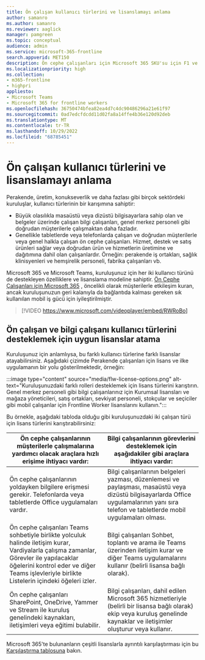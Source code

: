 ```yaml
---
title: Ön çalışan kullanıcı türlerini ve lisanslamayı anlama
author: samanro
ms.author: samanro
ms.reviewer: aaglick
manager: pamgreen
ms.topic: conceptual
audience: admin
ms.service: microsoft-365-frontline
search.appverid: MET150
description: Ön cephe çalışanları için Microsoft 365 SKU'su için F1 ve F3 lisansları ve bunların neler içerdiği hakkında bilgi edinin.
ms.localizationpriority: high
ms.collection:
- m365-frontline
- highpri
appliesto:
- Microsoft Teams
- Microsoft 365 for frontline workers
ms.openlocfilehash: 36750474bfea82ea4d7c4dc90486296a21e61f97
ms.sourcegitcommit: 0ad7edcfdcdd11d02fa8a14ffe4b36e120d92deb
ms.translationtype: MT
ms.contentlocale: tr-TR
ms.lasthandoff: 10/29/2022
ms.locfileid: "68785451"
---
```

# <a name="understand-frontline-worker-user-types-and-licensing"></a>Ön çalışan kullanıcı türlerini ve lisanslamayı anlama

Perakende, üretim, konukseverlik ve daha fazlası gibi birçok sektördeki kuruluşlar, kullanıcı türlerinin bir karışımına sahiptir:

- Büyük olasılıkla masaüstü veya dizüstü bilgisayarlara sahip olan ve belgeler üzerinde çalışan bilgi çalışanları, genel merkez personeli gibi doğrudan müşterilerle çalışmaktan daha fazladır.
- Genellikle tabletlerde veya telefonlarda çalışan ve doğrudan müşterilerle veya genel halkla çalışan ön cephe çalışanları. Hizmet, destek ve satış ürünleri sağlar veya doğrudan ürün ve hizmetlerin üretimine ve dağıtımına dahil olan çalışanlardır. Örneğin: perakende iş ortakları, sağlık klinisyenleri ve hemşirelik personeli, fabrika çalışanları vb.

Microsoft 365 ve Microsoft Teams, kuruluşunuz için her iki kullanıcı türünü de destekleyen özelliklere ve lisanslama modeline sahiptir. [Ön Cephe Çalışanları için Microsoft 365](https://www.microsoft.com/microsoft-365/enterprise/frontline) , öncelikli olarak müşterilerle etkileşim kuran, ancak kuruluşunuzun geri kalanıyla da bağlantıda kalması gereken sık kullanılan mobil iş gücü için iyileştirilmiştir.

> [!VIDEO https://www.microsoft.com/videoplayer/embed/RWRoBo]

## <a name="assign-appropriate-licenses-to-support-frontline-worker-and-information-worker-user-types"></a>Ön çalışan ve bilgi çalışanı kullanıcı türlerini desteklemek için uygun lisanslar atama

Kuruluşunuz için anlamlıysa, bu farklı kullanıcı türlerine farklı lisanslar atayabilirsiniz. Aşağıdaki çizimde Perakende çalışanları için lisans ve ilke uygulamanın bir yolu gösterilmektedir, örneğin:

:::image type="content" source="media/flw-license-options.png" alt-text="Kuruluşunuzdaki farklı rolleri desteklemek için lisans türlerini karıştırın. Genel merkez personeli gibi bilgi çalışanlarınız için Kurumsal lisansları ve mağaza yöneticileri, satış ortakları, sevkiyat personeli, stokçular ve seçiciler gibi mobil çalışanlar için Frontline Worker lisanslarını kullanın.":::

Bu örnekle, aşağıdaki tabloda olduğu gibi kuruluşunuzdaki iki çalışan türü için lisans türlerini karıştırabilirsiniz:

| Ön cephe çalışanlarının müşterilerle çalışmalarına yardımcı olacak araçlara hızlı erişime ihtiyacı vardır: | Bilgi çalışanlarının görevlerini desteklemek için aşağıdakiler gibi araçlara ihtiyacı vardır: |
| ----- | ----- |
| Ön cephe çalışanlarının yoldayken bilgilere erişmesi gerekir. Telefonlarda veya tabletlerde Office uygulamaları vardır. | Bilgi çalışanlarının belgeleri yazması, düzenlemesi ve paylaşması, masaüstü veya dizüstü bilgisayarlarda Office uygulamalarının yanı sıra telefon ve tabletlerde mobil uygulamaları olması. |
| Ön cephe çalışanları Teams sohbetiyle birlikte yolculuk halinde iletişim kurar, Vardiyalarla çalışma zamanlar, Görevler ile yapılacaklar öğelerini kontrol eder ve diğer Teams işlevleriyle birlikte Listelerin içindeki öğeleri izler.  | Bilgi çalışanları Sohbet, toplantı ve arama ile Teams üzerinden iletişim kurar ve diğer Teams uygulamalarını kullanır (belirli lisansa bağlı olarak). |
| Ön cephe çalışanları SharePoint, OneDrive, Yammer ve Stream ile kuruluş genelindeki kaynakları, iletişimleri veya eğitimi bulabilir. | Bilgi çalışanları, dahil edilen Microsoft 365 hizmetleriyle (belirli bir lisansa bağlı olarak) ekip veya kuruluş genelinde kaynaklar ve iletişimler oluşturur veya kullanır. |

Microsoft 365'te bulunanların çeşitli lisanslarla ayrıntılı karşılaştırması için bu [Karşılaştırma tablosuna](https://go.microsoft.com/fwlink/?linkid=2139145) bakın.
